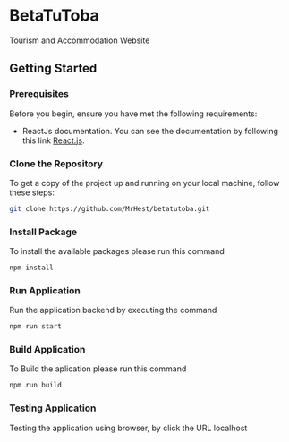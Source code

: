 # BetaTuToba
Tourism and Accommodation Website

## Getting Started

### Prerequisites
Before you begin, ensure you have met the following requirements:
- ReactJs documentation. You can see the documentation by following this link [React.js](https://react.dev/).

### Clone the Repository
To get a copy of the project up and running on your local machine, follow these steps:

```sh
git clone https://github.com/MrHest/betatutoba.git
```
### Install Package
To install the available packages please run this command
```sh
npm install
```
### Run Application
Run the application backend by executing the command
```sh
npm run start
```
### Build Application
To Build the aplication please run this command
```sh
npm run build
```
### Testing Application
Testing the application using browser, by click the URL localhost
